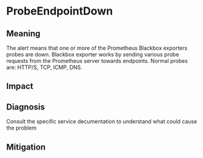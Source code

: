 # ProbeEndpointDown

## Meaning

The alert means that one or more of the Prometheus Blackbox exporters probes are down. Blackbox exporter works by sending various probe requests from the Prometheus server towards endpoints. Normal probes are: HTTP/S, TCP, ICMP, DNS.

## Impact

## Diagnosis
Consult the specific service decumentation to understand what could cause the problem

## Mitigation

